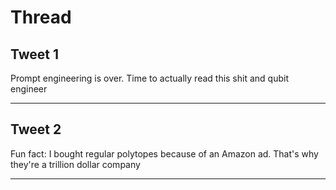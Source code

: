 # Thread

## Tweet 1

Prompt engineering is over. Time to actually read this shit and qubit engineer

---

## Tweet 2

Fun fact: I bought regular polytopes because of an Amazon ad. That's why they're a trillion dollar company

---

